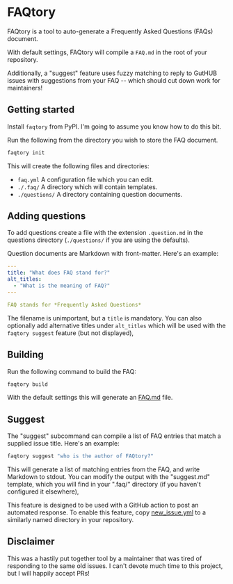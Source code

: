 # FAQtory

FAQtory is a tool to auto-generate a Frequently Asked Questions (FAQs) document.

With default settings, FAQtory will compile a `FAQ.md` in the root of your repository.

Additionally, a "suggest" feature uses fuzzy matching to reply to GutHUB issues with suggestions from your FAQ -- which should cut down work for maintainers!

## Getting started

Install `faqtory` from PyPI. I'm going to assume you know how to do this bit.

Run the following from the directory you wish to store the FAQ document. 

```bash
faqtory init
```

This will create the following files and directories:

- `faq.yml` A configuration file which you can edit.
- `./.faq/` A directory which will contain templates.
- `./questions/` A directory containing question documents.

## Adding questions

To add questions create a file with the extension `.question.md` in the questions directory (`./questions/` if you are using the defaults).

Question documents are Markdown with front-matter. Here's an example:

```yml
---
title: "What does FAQ stand for?"
alt_titles:
  - "What is the meaning of FAQ?"
---

FAQ stands for *Frequently Asked Questions*
```

The filename is unimportant, but a `title` is mandatory. You can also optionally add alternative titles under `alt_titles` which will be used with the `faqtory suggest` feature (but not displayed),

## Building

Run the following command to build the FAQ:

```bash
faqtory build
```

With the default settings this will generate an [FAQ.md](./FAQ.md) file.


## Suggest

The "suggest" subcommand can compile a list of FAQ entries that match a supplied issue title. Here's an example:

```bash
faqtory suggest "who is the author of FAQtory?"
```

This will generate a list of matching entries from the FAQ, and write Markdown to stdout. You can modify the output with the "suggest.md" template, which you will find in your ".faq/" directory (if you haven't configured it elsewhere),

This feature is designed to be used with a GitHub action to post an automated response. To enable this feature, copy [new_issue.yml](https://github.com/willmcgugan/faqtory/blob/main/.github/workflows/new_issue.yml) to a similarly named directory in your repository.

## Disclaimer

This was a hastily put together tool by a maintainer that was tired of responding to the same old issues. I can't devote much time to this project, but I will happily accept PRs!
